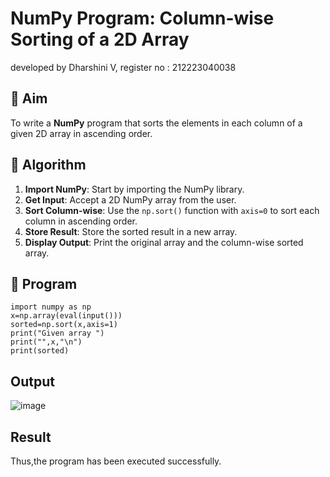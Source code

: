 # NumPy Program: Column-wise Sorting of a 2D Array
developed by Dharshini V, register no : 212223040038

## 🎯 Aim
To write a **NumPy** program that sorts the elements in each column of a given 2D array in ascending order.

## 🧠 Algorithm

1. **Import NumPy**: Start by importing the NumPy library.
2. **Get Input**: Accept a 2D NumPy array from the user.
3. **Sort Column-wise**: Use the `np.sort()` function with `axis=0` to sort each column in ascending order.
4. **Store Result**: Store the sorted result in a new array.
5. **Display Output**: Print the original array and the column-wise sorted array.

## 🧾 Program
```
import numpy as np
x=np.array(eval(input()))
sorted=np.sort(x,axis=1)
print("Given array ")
print("",x,"\n")
print(sorted)
```

## Output

![image](https://github.com/user-attachments/assets/89727a17-7c3b-4984-8886-1704f5fbbf8e)


## Result
Thus,the program has been executed successfully.
